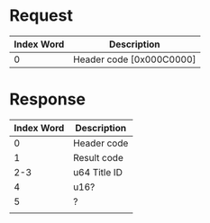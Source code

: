 # Request

| Index Word | Description                |
|------------|----------------------------|
| 0          | Header code \[0x000C0000\] |

# Response

| Index Word | Description  |
|------------|--------------|
| 0          | Header code  |
| 1          | Result code  |
| 2-3        | u64 Title ID |
| 4          | u16?         |
| 5          | ?            |
|            |              |